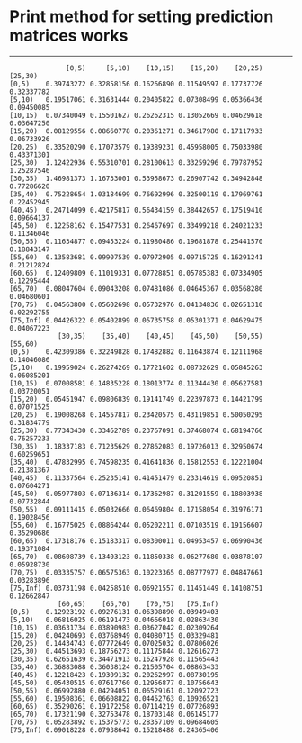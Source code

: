 # Print method for setting prediction matrices works

    

---

                  [0,5)     [5,10)    [10,15)    [15,20)    [20,25)    [25,30)
    [0,5)    0.39743272 0.32858156 0.16266890 0.11549597 0.17737726 0.32337782
    [5,10)   0.19517061 0.31631444 0.20405822 0.07308499 0.05366436 0.09450085
    [10,15)  0.07340049 0.15501627 0.26262315 0.13052669 0.04629618 0.03647250
    [15,20)  0.08129556 0.08660778 0.20361271 0.34617980 0.17117933 0.06733926
    [20,25)  0.33520290 0.17073579 0.19389231 0.45958005 0.75033980 0.43371301
    [25,30)  1.12422936 0.55310701 0.28100613 0.33259296 0.79787952 1.25287546
    [30,35)  1.46981373 1.16733001 0.53958673 0.26907742 0.34942848 0.77286620
    [35,40)  0.75228654 1.03184699 0.76692996 0.32500119 0.17969761 0.22452945
    [40,45)  0.24714099 0.42175817 0.56434159 0.38442657 0.17519410 0.09664137
    [45,50)  0.12258162 0.15477531 0.26467697 0.33499218 0.24021233 0.11346046
    [50,55)  0.11634877 0.09453224 0.11980486 0.19681878 0.25441570 0.18843147
    [55,60)  0.13583681 0.09907539 0.07972905 0.09715725 0.16291241 0.21212824
    [60,65)  0.12409809 0.11019331 0.07728851 0.05785383 0.07334905 0.12295444
    [65,70)  0.08047604 0.09043208 0.07481086 0.04645367 0.03568280 0.04680601
    [70,75)  0.04563800 0.05602698 0.05732976 0.04134836 0.02651310 0.02292755
    [75,Inf) 0.04426322 0.05402899 0.05735758 0.05301371 0.04629475 0.04067223
                [30,35)    [35,40)    [40,45)    [45,50)    [50,55)    [55,60)
    [0,5)    0.42309386 0.32249828 0.17482882 0.11643874 0.12111968 0.14046086
    [5,10)   0.19959024 0.26274269 0.17721602 0.08732629 0.05845263 0.06085201
    [10,15)  0.07008581 0.14835228 0.18013774 0.11344430 0.05627581 0.03720051
    [15,20)  0.05451947 0.09806839 0.19141749 0.22397873 0.14421799 0.07071525
    [20,25)  0.19008268 0.14557817 0.23420575 0.43119851 0.50050295 0.31834779
    [25,30)  0.77343430 0.33462789 0.23767091 0.37468074 0.68194766 0.76257233
    [30,35)  1.18337183 0.71235629 0.27862083 0.19726013 0.32950674 0.60259651
    [35,40)  0.47832995 0.74598235 0.41641836 0.15812553 0.12221004 0.21381367
    [40,45)  0.11337564 0.25235141 0.41451479 0.23314619 0.09520851 0.07604271
    [45,50)  0.05977803 0.07136314 0.17362987 0.31201559 0.18803938 0.07732844
    [50,55)  0.09111415 0.05032666 0.06469804 0.17158054 0.31976171 0.19028456
    [55,60)  0.16775025 0.08864244 0.05202211 0.07103519 0.19156607 0.35290686
    [60,65)  0.17318176 0.15183317 0.08300011 0.04953457 0.06990436 0.19371084
    [65,70)  0.08608739 0.13403123 0.11850338 0.06277680 0.03878107 0.05928730
    [70,75)  0.03335757 0.06575363 0.10223365 0.08777977 0.04847661 0.03283896
    [75,Inf) 0.03731198 0.04258510 0.06921557 0.11451449 0.14108751 0.12662847
                [60,65)    [65,70)    [70,75)   [75,Inf)
    [0,5)    0.12923192 0.09276131 0.06398890 0.03949403
    [5,10)   0.06816025 0.06191473 0.04666018 0.02863430
    [10,15)  0.03631734 0.03890983 0.03627042 0.02309264
    [15,20)  0.04240693 0.03768949 0.04080715 0.03329481
    [20,25)  0.14434743 0.07772649 0.07025032 0.07806026
    [25,30)  0.44513693 0.18756273 0.11175844 0.12616273
    [30,35)  0.62651639 0.34471913 0.16247928 0.11565443
    [35,40)  0.36883088 0.36038124 0.21505704 0.08863433
    [40,45)  0.12218423 0.19309132 0.20262997 0.08730195
    [45,50)  0.05430515 0.07617760 0.12956877 0.10756643
    [50,55)  0.06992880 0.04294051 0.06529161 0.12092723
    [55,60)  0.19508361 0.06608822 0.04452763 0.10926521
    [60,65)  0.35290261 0.19172258 0.07114219 0.07726893
    [65,70)  0.17321190 0.32753478 0.18703148 0.06145177
    [70,75)  0.05283892 0.15375773 0.28357109 0.09684605
    [75,Inf) 0.09018228 0.07938642 0.15218488 0.24365406

